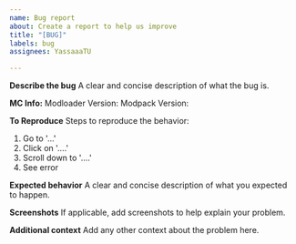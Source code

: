 ```yaml
---
name: Bug report
about: Create a report to help us improve
title: "[BUG]"
labels: bug
assignees: YassaaaTU

---
```


**Describe the bug**
A clear and concise description of what the bug is.

**MC Info:**
Modloader Version: 
Modpack Version:

**To Reproduce**
Steps to reproduce the behavior:
1. Go to '...'
2. Click on '....'
3. Scroll down to '....'
4. See error

**Expected behavior**
A clear and concise description of what you expected to happen.

**Screenshots**
If applicable, add screenshots to help explain your problem.

**Additional context**
Add any other context about the problem here.
